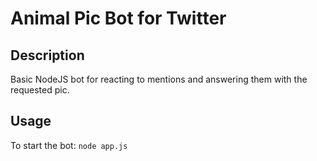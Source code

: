 # Animal Pic Bot for Twitter
## Description
Basic NodeJS bot for reacting to mentions and answering them with the requested pic.
## Usage
To start the bot:
`node app.js`
